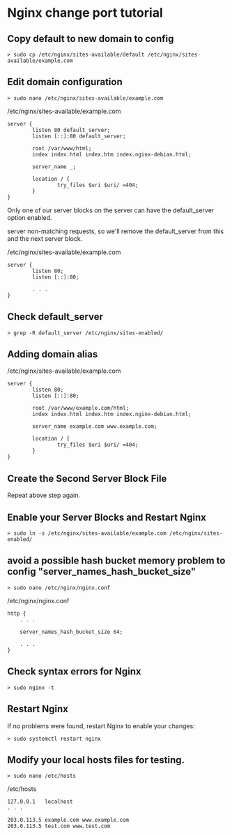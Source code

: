 # Nginx change port tutorial

## Copy default to new domain to config

```
> sudo cp /etc/nginx/sites-available/default /etc/nginx/sites-available/example.com
```

## Edit domain configuration

```
> sudo nano /etc/nginx/sites-available/example.com
```
/etc/nginx/sites-available/example.com
```
server {
        listen 80 default_server;
        listen [::]:80 default_server;

        root /var/www/html;
        index index.html index.htm index.nginx-debian.html;

        server_name _;

        location / {
                try_files $uri $uri/ =404;
        }
}
```
Only one of our server blocks on the server can have the default_server option enabled.

server non-matching requests, so we'll remove the default_server from this and the next server block. 

/etc/nginx/sites-available/example.com
```
server {
        listen 80;
        listen [::]:80;

        . . .
}
```

## Check default_server

```
> grep -R default_server /etc/nginx/sites-enabled/
```

## Adding domain alias
/etc/nginx/sites-available/example.com
```
server {
        listen 80;
        listen [::]:80;

        root /var/www/example.com/html;
        index index.html index.htm index.nginx-debian.html;

        server_name example.com www.example.com;

        location / {
                try_files $uri $uri/ =404;
        }
}
```

## Create the Second Server Block File 
Repeat above step again.

## Enable your Server Blocks and Restart Nginx
```
> sudo ln -s /etc/nginx/sites-available/example.com /etc/nginx/sites-enabled/
```
## avoid a possible hash bucket memory problem to config "server_names_hash_bucket_size"
```
> sudo nano /etc/nginx/nginx.conf
```
/etc/nginx/nginx.conf
```
http {
    . . .

    server_names_hash_bucket_size 64;

    . . .
}
```

## Check syntax errors for Nginx
```
> sudo nginx -t
```
## Restart Nginx 
If no problems were found, restart Nginx to enable your changes:
```
> sudo systemctl restart nginx
```

## Modify your local hosts files for testing.

```
> sudo nano /etc/hosts
```
/etc/hosts
```
127.0.0.1   localhost
. . .

203.0.113.5 example.com www.example.com
203.0.113.5 test.com www.test.com
```
